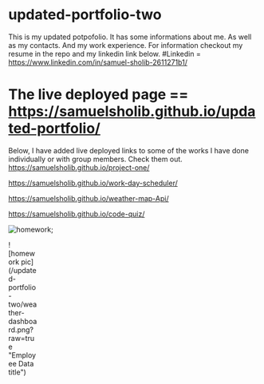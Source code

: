 # updated-portfolio-two
This is my updated potpofolio.
It has some informations about me.
As well as my contacts.
And my work experience.
For information checkout my resume in the repo and my linkedin link below.
#Linkedin = https://www.linkedin.com/in/samuel-sholib-2611271b1/
# The live deployed page == https://samuelsholib.github.io/updated-portfolio/
Below, I have added live deployed links to some of the works I have done individually or with group members. Check them out. 
https://samuelsholib.github.io/project-one/

https://samuelsholib.github.io/work-day-scheduler/

https://samuelsholib.github.io/weather-map-Api/

 https://samuelsholib.github.io/code-quiz/


 ![homework](url "https://github.com/samuelsholib/updated-portfolio-two/blob/b39d550f957844651c3a0270e3b57fc0a5aead9d/password-generator.png");

<div style="width:60px ; height:60px">
![homework pic](/updated-portfolio-two/weather-dashboard.png?raw=true "Employee Data title")
<div>
